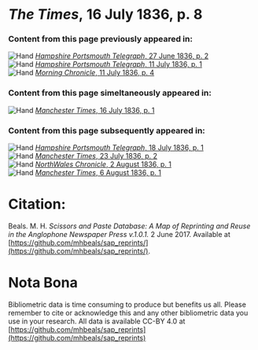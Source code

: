 # *The Times*, 16 July 1836, p. 8  
  
### Content from this page previously appeared in:  
![Hand](http://scissorsandpaste.net/wp-content/uploads/2017/06/smallhandpointer.png) [*Hampshire Portsmouth Telegraph*, 27 June 1836, p. 2](https://mhbeals.github.io/sap_html/Hampshire-Portsmouth-Telegraph/Hampshire-Portsmouth-Telegraph-27-June-1836-p-2)  
![Hand](http://scissorsandpaste.net/wp-content/uploads/2017/06/smallhandpointer.png) [*Hampshire Portsmouth Telegraph*, 11 July 1836, p. 1](https://mhbeals.github.io/sap_html/Hampshire-Portsmouth-Telegraph/Hampshire-Portsmouth-Telegraph-11-July-1836-p-1)  
![Hand](http://scissorsandpaste.net/wp-content/uploads/2017/06/smallhandpointer.png) [*Morning Chronicle*, 11 July 1836, p. 4](https://mhbeals.github.io/sap_html/Morning-Chronicle/Morning-Chronicle-11-July-1836-p-4)  
  
### Content from this page simeltaneously appeared in:  
![Hand](http://scissorsandpaste.net/wp-content/uploads/2017/06/smallhandpointer.png) [*Manchester Times*, 16 July 1836, p. 1](https://mhbeals.github.io/sap_html/Manchester-Times/Manchester-Times-16-July-1836-p-1)  
  
### Content from this page subsequently appeared in:  
![Hand](http://scissorsandpaste.net/wp-content/uploads/2017/06/smallhandpointer.png) [*Hampshire Portsmouth Telegraph*, 18 July 1836, p. 1](https://mhbeals.github.io/sap_html/Hampshire-Portsmouth-Telegraph/Hampshire-Portsmouth-Telegraph-18-July-1836-p-1)  
![Hand](http://scissorsandpaste.net/wp-content/uploads/2017/06/smallhandpointer.png) [*Manchester Times*, 23 July 1836, p. 2](https://mhbeals.github.io/sap_html/Manchester-Times/Manchester-Times-23-July-1836-p-2)  
![Hand](http://scissorsandpaste.net/wp-content/uploads/2017/06/smallhandpointer.png) [*NorthWales Chronicle*, 2 August 1836, p. 1](https://mhbeals.github.io/sap_html/NorthWales-Chronicle/NorthWales-Chronicle-2-August-1836-p-1)  
![Hand](http://scissorsandpaste.net/wp-content/uploads/2017/06/smallhandpointer.png) [*Manchester Times*, 6 August 1836, p. 1](https://mhbeals.github.io/sap_html/Manchester-Times/Manchester-Times-6-August-1836-p-1)  


# Citation: 

Beals. M. H. *Scissors and Paste Database: A Map of Reprinting and Reuse in the Anglophone Newspaper Press v.1.0.1.* 2 June 2017. Available at [https://github.com/mhbeals/sap_reprints/](https://github.com/mhbeals/sap_reprints/). 

# Nota Bona

Bibliometric data is time consuming to produce but benefits us all. Please remember to cite or acknowledge this and any other bibliometric data you use in your research. All data is available CC-BY 4.0 at [https://github.com/mhbeals/sap_reprints](https://github.com/mhbeals/sap_reprints)